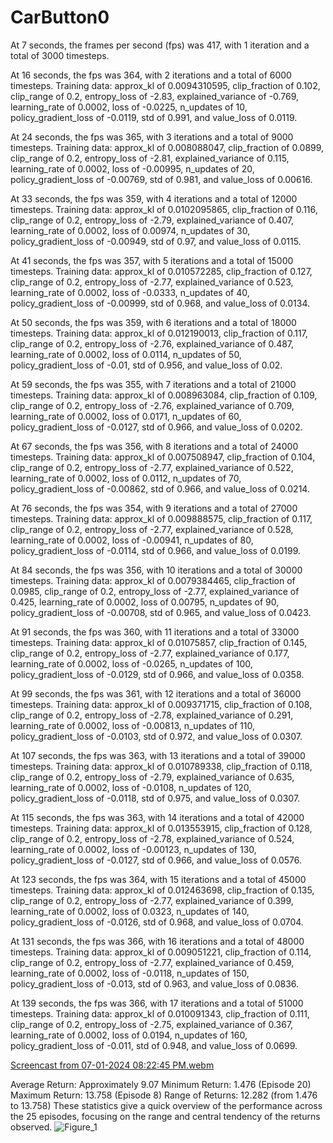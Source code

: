 # CarButton0

At 7 seconds, the frames per second (fps) was 417, with 1 iteration and a total of 3000 timesteps.

At 16 seconds, the fps was 364, with 2 iterations and a total of 6000 timesteps. Training data: approx_kl of 0.0094310595, clip_fraction of 0.102, clip_range of 0.2, entropy_loss of -2.83, explained_variance of -0.769, learning_rate of 0.0002, loss of -0.0225, n_updates of 10, policy_gradient_loss of -0.0119, std of 0.991, and value_loss of 0.0119.

At 24 seconds, the fps was 365, with 3 iterations and a total of 9000 timesteps. Training data: approx_kl of 0.008088047, clip_fraction of 0.0899, clip_range of 0.2, entropy_loss of -2.81, explained_variance of 0.115, learning_rate of 0.0002, loss of -0.00995, n_updates of 20, policy_gradient_loss of -0.00769, std of 0.981, and value_loss of 0.00616.

At 33 seconds, the fps was 359, with 4 iterations and a total of 12000 timesteps. Training data: approx_kl of 0.0102095865, clip_fraction of 0.116, clip_range of 0.2, entropy_loss of -2.79, explained_variance of 0.407, learning_rate of 0.0002, loss of 0.00974, n_updates of 30, policy_gradient_loss of -0.00949, std of 0.97, and value_loss of 0.0115.

At 41 seconds, the fps was 357, with 5 iterations and a total of 15000 timesteps. Training data: approx_kl of 0.010572285, clip_fraction of 0.127, clip_range of 0.2, entropy_loss of -2.77, explained_variance of 0.523, learning_rate of 0.0002, loss of -0.0333, n_updates of 40, policy_gradient_loss of -0.00999, std of 0.968, and value_loss of 0.0134.

At 50 seconds, the fps was 359, with 6 iterations and a total of 18000 timesteps. Training data: approx_kl of 0.012190013, clip_fraction of 0.117, clip_range of 0.2, entropy_loss of -2.76, explained_variance of 0.487, learning_rate of 0.0002, loss of 0.0114, n_updates of 50, policy_gradient_loss of -0.01, std of 0.956, and value_loss of 0.02.

At 59 seconds, the fps was 355, with 7 iterations and a total of 21000 timesteps. Training data: approx_kl of 0.008963084, clip_fraction of 0.109, clip_range of 0.2, entropy_loss of -2.76, explained_variance of 0.709, learning_rate of 0.0002, loss of 0.0171, n_updates of 60, policy_gradient_loss of -0.0127, std of 0.966, and value_loss of 0.0202.

At 67 seconds, the fps was 356, with 8 iterations and a total of 24000 timesteps. Training data: approx_kl of 0.007508947, clip_fraction of 0.104, clip_range of 0.2, entropy_loss of -2.77, explained_variance of 0.522, learning_rate of 0.0002, loss of 0.0112, n_updates of 70, policy_gradient_loss of -0.00862, std of 0.966, and value_loss of 0.0214.

At 76 seconds, the fps was 354, with 9 iterations and a total of 27000 timesteps. Training data: approx_kl of 0.009888575, clip_fraction of 0.117, clip_range of 0.2, entropy_loss of -2.77, explained_variance of 0.528, learning_rate of 0.0002, loss of -0.00941, n_updates of 80, policy_gradient_loss of -0.0114, std of 0.966, and value_loss of 0.0199.

At 84 seconds, the fps was 356, with 10 iterations and a total of 30000 timesteps. Training data: approx_kl of 0.0079384465, clip_fraction of 0.0985, clip_range of 0.2, entropy_loss of -2.77, explained_variance of 0.425, learning_rate of 0.0002, loss of 0.00795, n_updates of 90, policy_gradient_loss of -0.00708, std of 0.965, and value_loss of 0.0423.

At 91 seconds, the fps was 360, with 11 iterations and a total of 33000 timesteps. Training data: approx_kl of 0.01075857, clip_fraction of 0.145, clip_range of 0.2, entropy_loss of -2.77, explained_variance of 0.177, learning_rate of 0.0002, loss of -0.0265, n_updates of 100, policy_gradient_loss of -0.0129, std of 0.966, and value_loss of 0.0358.

At 99 seconds, the fps was 361, with 12 iterations and a total of 36000 timesteps. Training data: approx_kl of 0.009371715, clip_fraction of 0.108, clip_range of 0.2, entropy_loss of -2.78, explained_variance of 0.291, learning_rate of 0.0002, loss of -0.00813, n_updates of 110, policy_gradient_loss of -0.0103, std of 0.972, and value_loss of 0.0307.

At 107 seconds, the fps was 363, with 13 iterations and a total of 39000 timesteps. Training data: approx_kl of 0.010789338, clip_fraction of 0.118, clip_range of 0.2, entropy_loss of -2.79, explained_variance of 0.635, learning_rate of 0.0002, loss of -0.0108, n_updates of 120, policy_gradient_loss of -0.0118, std of 0.975, and value_loss of 0.0307.

At 115 seconds, the fps was 363, with 14 iterations and a total of 42000 timesteps. Training data: approx_kl of 0.013553915, clip_fraction of 0.128, clip_range of 0.2, entropy_loss of -2.78, explained_variance of 0.524, learning_rate of 0.0002, loss of -0.00123, n_updates of 130, policy_gradient_loss of -0.0127, std of 0.966, and value_loss of 0.0576.

At 123 seconds, the fps was 364, with 15 iterations and a total of 45000 timesteps. Training data: approx_kl of 0.012463698, clip_fraction of 0.135, clip_range of 0.2, entropy_loss of -2.77, explained_variance of 0.399, learning_rate of 0.0002, loss of 0.0323, n_updates of 140, policy_gradient_loss of -0.0126, std of 0.968, and value_loss of 0.0704.

At 131 seconds, the fps was 366, with 16 iterations and a total of 48000 timesteps. Training data: approx_kl of 0.009051221, clip_fraction of 0.114, clip_range of 0.2, entropy_loss of -2.77, explained_variance of 0.459, learning_rate of 0.0002, loss of -0.0118, n_updates of 150, policy_gradient_loss of -0.013, std of 0.963, and value_loss of 0.0836.

At 139 seconds, the fps was 366, with 17 iterations and a total of 51000 timesteps. Training data: approx_kl of 0.010091343, clip_fraction of 0.111, clip_range of 0.2, entropy_loss of -2.75, explained_variance of 0.367, learning_rate of 0.0002, loss of 0.0194, n_updates of 160, policy_gradient_loss of -0.011, std of 0.948, and value_loss of 0.0699.

[Screencast from 07-01-2024 08:22:45 PM.webm](https://github.com/Naveed776/Reinforcement-Learning/assets/91262613/5e147997-8029-4ca6-b02f-9e2151e66897)

Average Return: Approximately 9.07
Minimum Return: 1.476 (Episode 20)
Maximum Return: 13.758 (Episode 8)
Range of Returns: 12.282 (from 1.476 to 13.758)
These statistics give a quick overview of the performance across the 25 episodes, focusing on the range and central tendency of the returns observed.
![Figure_1](https://github.com/Naveed776/Reinforcement-Learning/assets/91262613/abc1738e-e6c9-4fbb-a054-a1469688cf6d)
